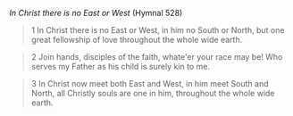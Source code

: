 _In Christ there is no East or West_ (Hymnal 528)

> 1 
In Christ there is no East or West,
in him no South or North,
but one great fellowship of love
throughout the whole wide earth.

> 2 
Join hands, disciples of the faith,
whate'er your race may be!
Who serves my Father as his child
is surely kin to me.

> 3 
In Christ now meet both East and West,
in him meet South and North,
all Christly souls are one in him,
throughout the whole wide earth.

